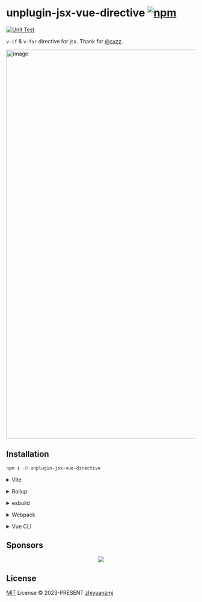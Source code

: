 # unplugin-jsx-vue-directive [![npm](https://img.shields.io/npm/v/unplugin-jsx-vue-directive.svg)](https://npmjs.com/package/unplugin-jsx-vue-directive)

[![Unit Test](https://github.com/zhiyuanzmj/unplugin-jsx-vue-directive/actions/workflows/unit-test.yml/badge.svg)](https://github.com/zhiyuanzmj/unplugin-jsx-vue-directive/actions/workflows/unit-test.yml)

`v-if` & `v-for` directive for jsx.
Thank for [@sxzz](https://github.com/sxzz).

<img width="1032" alt="image" src="https://github.com/zhiyuanzmj/unplugin-jsx-vue-directive/assets/32807958/83be0c3c-baff-4706-a0ed-344ed8315658">

## Installation

```bash
npm i -D unplugin-jsx-vue-directive
```

<details>
<summary>Vite</summary><br>

```ts
// vite.config.ts
import UnpluginStarter from 'unplugin-jsx-vue-directive/vite'

export default defineConfig({
  plugins: [UnpluginStarter()],
})
```

<br></details>

<details>
<summary>Rollup</summary><br>

```ts
// rollup.config.js
import UnpluginStarter from 'unplugin-jsx-vue-directive/rollup'

export default {
  plugins: [UnpluginStarter()],
}
```

<br></details>

<details>
<summary>esbuild</summary><br>

```ts
// esbuild.config.js
import { build } from 'esbuild'

build({
  plugins: [require('unplugin-jsx-vue-directive/esbuild')()],
})
```

<br></details>

<details>
<summary>Webpack</summary><br>

```ts
// webpack.config.js
module.exports = {
  /* ... */
  plugins: [require('unplugin-jsx-vue-directive/webpack')()],
}
```

<br></details>

<details>
<summary>Vue CLI</summary><br>

```ts
// vue.config.js
module.exports = {
  configureWebpack: {
    plugins: [require('unplugin-jsx-vue-directive/webpack')()],
  },
}
```

<br></details>

## Sponsors

<p align="center">
  <a href="https://cdn.jsdelivr.net/gh/zhiyuanzmj/sponsors/sponsors.svg">
    <img src='https://cdn.jsdelivr.net/gh/zhiyuanzmj/sponsors/sponsors.svg'/>
  </a>
</p>

## License

[MIT](./LICENSE) License © 2023-PRESENT [zhiyuanzmj](https://github.com/zhiyuanzmj)
